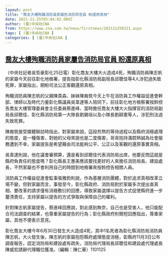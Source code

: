 ```yaml
---
layout: post
title: "喬友大樓殉職消防員家屬告消防局官員 盼還原真相"
date: 2021-11-25T05:04:02.000Z
author: (臺)中央社CNA
from: https://www.cna.com.tw/news/firstnews/202111250121.aspx
tags: [ (臺)中央社CNA ]
categories: [ (臺)中央社CNA ]
---
```

<!--1637816642000-->
[喬友大樓殉職消防員家屬告消防局官員 盼還原真相](https://www.cna.com.tw/news/firstnews/202111250121.aspx)
------

<div>
<div></div><div><p>（中央社記者吳哲豪彰化25日電）彰化喬友大樓大火造成4死，殉職消防員陳志帆的家屬今天前往彰化地檢署，提告指彰化縣消防局副局長邱聰佳等4人涉犯過失致死罪，家屬指出，期盼司法公正客觀還原真相。</p><p>殉職消防員陳志帆的父親陳貴森、妹妹陳裔筑今天上午在消防員工作權益促進會幹部、律師以及時代力量彰化縣議員吳韋達等人陪同下，前往彰化地方檢察署按鈴控告喬友大樓管理委員會主任委員蔡進峰、當時擔任喬友大樓大火指揮官的消防局副局長邱聰佳、彰化縣消防局第一大隊長劉錫垣以及小隊長劉耕憲等人，涉犯刑法過失致死罪。</p><p>陳裔筑接受媒體聯訪時指出，對家屬來說，這段煎熬的等待過程以及縣府消極處理的態度，是一種傷害，對她的父母來說也是二度傷害，哥哥抱持滿腔熱誠為社會服務遭到不幸，家屬提告是希望藉由司法能夠公平、公正以及客觀的還原事實真相。</p><p>吳韋達則說，他在議會審預算，還是看到邱聰佳代表消防局出席，他要反問這就是縣府負責任的態度嗎？彰化縣長王惠美應該要找更好的人來擔任消防局長、建設處長，不然家屬也不會利用自己的時間到地檢署來按鈴控告相關人員。</p><p>消防員工作權益促進會監事張雅鈞則說，作為基層消防團體，對於追求真相改革立場不變，但對家屬而言，事發至今，彰化縣政府、消防局對於家屬多次提出查真相、要改革的請求僅有消極敷衍的回應，導致家屬選擇以提告方式促使縣府進一步釐清責任，支持家屬以提告的方式爭取與保障自己的權利。</p><p>針對陳志帆家屬提告，蔡進峰回應說，對此感到無奈，自己也是受害人，他只能配合司法調查的結果，也尊重家屬提告的行為；彰化縣政府則簡短回應指出，尊重家屬，其他不便表示意見。</p><p>彰化喬友大樓今年6月30日發生大火造成4死，其中1名死者為彰化縣消防局消防員陳志帆，大火發生後，陳志帆的家屬抱怨縣府處理態度消極，彰縣府11月3日公布調查報告，認定消防局和建設處有疏失，消防局代理局長邱聰佳和建設處代理處長陳威宏請辭代理職位獲准。（編輯：陳仁華）1101125</p></div>
</div>
